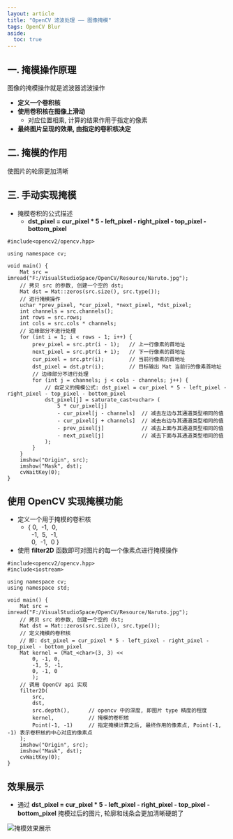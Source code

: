 ```yaml
---
layout: article
title: "OpenCV 滤波处理 —— 图像掩模"
tags: OpenCV Blur
aside:
  toc: true
---
```


## 一. 掩模操作原理
图像的掩模操作就是滤波器滤波操作
- **定义一个卷积核**
- **使用卷积核在图像上滑动**
  - 对应位置相乘, 计算的结果作用于指定的像素
- **最终图片呈现的效果, 由指定的卷积核决定**

## 二. 掩模的作用
使图片的轮廓更加清晰

## 三. 手动实现掩模
- 掩模卷积的公式描述
  - **dst_pixel = cur_pixel * 5 - left_pixel - right_pixel - top_pixel - bottom_pixel**

<!--more-->

```
#include<opencv2/opencv.hpp>

using namespace cv;

void main() {
	Mat src = imread("F:/VisualStudioSpace/OpenCV/Resource/Naruto.jpg");
	// 拷贝 src 的参数, 创建一个空的 dst;
	Mat dst = Mat::zeros(src.size(), src.type());
	// 进行掩模操作
	uchar *prev_pixel, *cur_pixel, *next_pixel, *dst_pixel;
	int channels = src.channels();
	int rows = src.rows;
	int cols = src.cols * channels;
	// 边缘部分不进行处理
	for (int i = 1; i < rows - 1; i++) {
		prev_pixel = src.ptr(i - 1);   // 上一行像素的首地址
		next_pixel = src.ptr(i + 1);   // 下一行像素的首地址
		cur_pixel = src.ptr(i);        // 当前行像素的首地址
		dst_pixel = dst.ptr(i);        // 目标输出 Mat 当前行的像素首地址
		// 边缘部分不进行处理
		for (int j = channels; j < cols - channels; j++) {
			// 自定义的掩模公式: dst_pixel = cur_pixel * 5 - left_pixel - right_pixel - top_pixel - bottom_pixel
			dst_pixel[j] = saturate_cast<uchar> (
				5 * cur_pixel[j]
				- cur_pixel[j - channels]  // 减去左边与其通道类型相同的值
				- cur_pixel[j + channels]  // 减去右边与其通道类型相同的值
				- prev_pixel[j]            // 减去上面与其通道类型相同的值
				- next_pixel[j]            // 减去下面与其通道类型相同的值
			);
		}
	}
	imshow("Origin", src);
	imshow("Mask", dst);
	cvWaitKey(0);
}
```

## 使用 OpenCV 实现掩模功能
- 定义一个用于掩模的卷积核
  - {   0,&nbsp; -1,&nbsp;  0,       <br>
&nbsp; -1,&nbsp;  5,&nbsp; -1,       <br>
&nbsp;  0,&nbsp; -1,&nbsp;  0 }
- 使用 **filter2D** 函数即可对图片的每一个像素点进行掩模操作

```
#include<opencv2/opencv.hpp>
#include<iostream>

using namespace cv;
using namespace std;

void main() {
	Mat src = imread("F:/VisualStudioSpace/OpenCV/Resource/Naruto.jpg");
	// 拷贝 src 的参数, 创建一个空的 dst;
	Mat dst = Mat::zeros(src.size(), src.type());
	// 定义掩模的卷积核
	// 即: dst_pixel = cur_pixel * 5 - left_pixel - right_pixel - top_pixel - bottom_pixel
	Mat kernel = (Mat_<char>(3, 3) <<
		0, -1, 0,
		-1, 5, -1,
		0, -1, 0
		);
	// 调用 OpenCV api 实现
	filter2D(
		src,
		dst,
		src.depth(),      // opencv 中的深度, 即图片 type 精度的程度
		kernel,           // 掩模的卷积核
		Point(-1, -1)     // 指定掩模计算之后, 最终作用的像素点, Point(-1, -1) 表示卷积核的中心对应的像素点
	);
	imshow("Origin", src);
	imshow("Mask", dst);
	cvWaitKey(0);
}
```

## 效果展示
- 通过 **dst_pixel = cur_pixel * 5 - left_pixel - right_pixel - top_pixel - bottom_pixel** 掩模过后的图片, 轮廓和线条会更加清晰硬朗了

![掩模效果展示](https://i.loli.net/2019/05/29/5cee15c309f6042482.png)